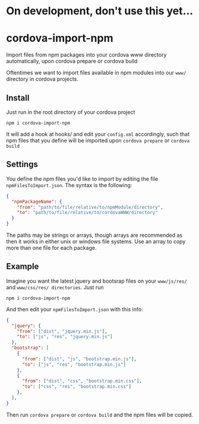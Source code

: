 # On development, don't use this yet...
# cordova-import-npm
Import files from npm packages into your cordova www directory automatically, upon cordova prepare or cordova build

Oftentimes we want to import files available in npm modules into our `www/` directory in cordova projects.

## Install

Just run in the root directory of your cordova project

`npm i cordova-import-npm`

It will add a hook at hooks/ and edit your `config.xml` accordingly, such that npm files that you define will be imported upon `cordova prepare` or `cordova build`

## Settings

You define the npm files you'd like to import by editing the file `npmFilesToImport.json`. The syntax is the following:

```json
{
  "npmPackageName": {
    "from": "path/to/file/relative/to/npmModule/directory",
    "to": "path/to/file/relative/to/cordovaWWW/directory"
  }
}
```

The paths may be strings or arrays, though arrays are recommended as then it works in either unix or windows file systems.
Use an array to copy more than one file for each package.

## Example

Imagine you want the latest jquery and bootsrap files on your `www/js/res/` and `www/css/res/ directories`. Just run

```
npm i cordova-import-npm
```

And then edit your `npmFilesToImport.json` with this info:

```json
{
  "jquery": {
    "from": ["dist", "jquery.min.js"],
    "to": ["js", "res", "jquery.min.js"]
  },
  "bootstrap": [
    {
      "from": ["dist", "js", "bootstrap.min.js"],
      "to": ["js", "res", "bootstrap.min.js"]
    },
    {
      "from": ["dist", "css", "bootstrap.min.css"],
      "to": ["css", "res", "bootstrap.min.css"]
    },
  ],
}
```

Then run `cordova prepare` or `cordova build` and the npm files will be copied.
